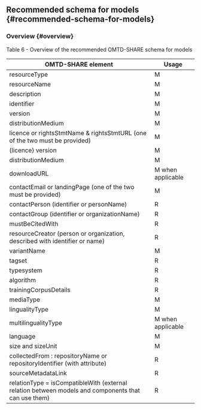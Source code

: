 ## ​Recommended schema for models {#recommended-schema-for-models}

### Overview {#overview}

Table 6 - Overview of the recommended OMTD-SHARE schema for models

| OMTD-SHARE element | Usage |
| --- | --- |
| resourceType | M |
| resourceName | M |
| description | M |
| identifier | M |
| version | M |
| distributionMedium | M |
| licence or rightsStmtName &amp; rightsStmtURL (one of the two must be provided) | M |
| (licence) version | M |
| distributionMedium | M |
| downloadURL | M when applicable |
| contactEmail or landingPage (one of the two must be provided) | M |
| contactPerson (identifier or personName) | R |
| contactGroup (identifier or organizationName) | R |
| mustBeCitedWith | R |
| resourceCreator (person or organization, described with identifier or name) | R |
| variantName | M |
| tagset | R |
| typesystem | R |
| algorithm | R |
| trainingCorpusDetails | R |
| mediaType | M |
| lingualityType | M |
| multilingualityType | M when applicable |
| language | M |
| size and sizeUnit | M |
| collectedFrom : repositoryName or repositoryIdentifier (with attribute) | R |
| sourceMetadataLink | R |
| relationType = isCompatibleWith (external relation between models and components that can use them) | R |